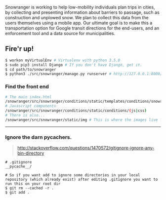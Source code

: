 Snowranger is working to help low-mobility individuals plan trips in cities, by collecting and presenting information about barriers to passage, such as construction and unplowed snow.  We plan to collect this data from the users themselves using a mobile app. Our ultimate goal is to make this a transportation option for Google transit directions for the end-users, and an enforcement tool and a data source for municipalities.  


## Fire'r up! 
```bash
$ workon myVirtualEnv # Virtualenv with python 3.5.0
$ sudo pip3 install Django # If you don't have Django, get it. 
$ cd path/to/snowranger
$ python3 ./src/snowranger/manage.py runserver # http://127.0.0.1:8000/
```

### Find the front end
```bash
# The main index.html
/snowranger/src/snowranger/conditions/static/templates/conditions/snowranger.html
# Javascript components
/snowranger/src/snowranger/conditions/static/conditions/(js|css)
# There is also...
/snowranger/src/snowranger/static/img # This is where the images live for now. But this will change. 
```

----
### Ignore the darn __pycachers__. 
> http://stackoverflow.com/questions/1470572/gitignore-ignore-any-bin-directory

```
# .gitignore
__pycache__/
```
```
# So if you want add to ignore some directories in your local repository (which already exist) after editing .gitignore you want to run this on your root dir
$ git rm --cached -r .
$ git add .
```